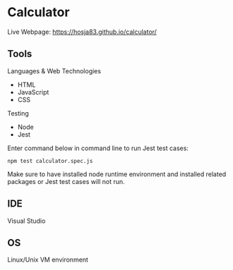 # Calculator
Live Webpage: https://hosja83.github.io/calculator/

## Tools
Languages & Web Technologies
- HTML
- JavaScript
- CSS

Testing
- Node 
- Jest

Enter command below in command line to run Jest test cases:
```
npm test calculator.spec.js
```
Make sure to have installed node runtime environment and installed related packages or Jest test cases will not run.

## IDE
Visual Studio

## OS
Linux/Unix VM environment
